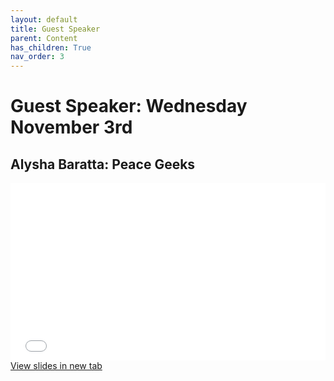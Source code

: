 ```yaml
---
layout: default
title: Guest Speaker
parent: Content
has_children: True
nav_order: 3
---
```


# Guest Speaker: Wednesday November 3rd


## Alysha Baratta: Peace Geeks


<div style="overflow: hidden;
  padding-top: 56.25%;
  position: relative">
  <iframe src="content/GIS Arrival Advisor.pdf" title="Processes" scrolling="no" frameborder="0"
    style="border: 0;
   height: 100%;
   left: 0;
   position: absolute;
   top: 0;
   width: 100%;">
   <p>Your browser does not support iframes.</p>
 </iframe>
</div>
<a href="content/GIS Arrival Advisor.pdf" target="_blank">View slides in new tab</a>
